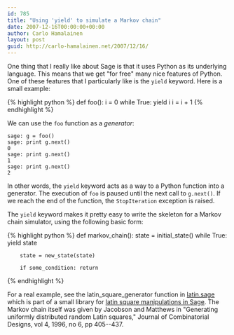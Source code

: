```yaml
---
id: 785
title: "Using 'yield' to simulate a Markov chain"
date: 2007-12-16T00:00:00+00:00
author: Carlo Hamalainen
layout: post
guid: http://carlo-hamalainen.net/2007/12/16/
---
```


One thing that I really like about Sage is that it uses Python as its underlying language. This means that we get "for free" many nice features of Python. One of these features that I particularly like is the ``yield`` keyword. Here is a small example:

{% highlight python %}
def foo():
    i = 0
    while True:
        yield i
        i = i + 1
{% endhighlight %}

We can use the ``foo`` function as a _generator_:

    sage: g = foo()
    sage: print g.next()
    0
    sage: print g.next()
    1
    sage: print g.next()
    2

In other words, the ``yield`` keyword acts as a way to a Python function into a generator. The execution of ``foo`` is paused until the next call to ``g.next()``. If we reach the end of the function, the ``StopIteration`` exception is raised.

The ``yield`` keyword makes it pretty easy to write the skeleton for a Markov chain simulator, using the following basic form:

{% highlight python %}
def markov_chain():
    state = initial_state()
    while True:
        yield state

        state = new_state(state)

        if some_condition: return
{% endhighlight %}


For a real example, see the latin\_square\_generator function in [latin.sage](http://carlo-hamalainen.net/sage/latin-1.0/latin.sage) which is part of a small library for [latin square manipulations in Sage](http://carlo-hamalainen.net/sage/latin-1.0/). The Markov chain itself was given by Jacobson and Matthews in "Generating uniformly distributed random Latin squares," Journal of Combinatorial Designs, vol 4, 1996, no 6, pp 405--437.
